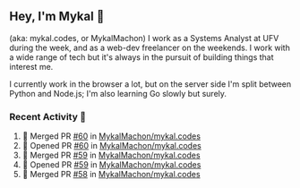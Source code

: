 ## Hey, I'm Mykal 👋 
(aka: mykal.codes, or MykalMachon) I work as a Systems Analyst at UFV during the week, and as a web-dev freelancer on the weekends. I work with a wide range of tech but it's always in the pursuit of building things that interest me. 

I currently work in the browser a lot, but on the server side I'm split between Python and Node.js; I'm also learning Go slowly but surely.

### Recent Activity 🚀

<!--START_SECTION:activity-->
1. 🎉 Merged PR [#60](https://github.com/MykalMachon/mykal.codes/pull/60) in [MykalMachon/mykal.codes](https://github.com/MykalMachon/mykal.codes)
2. 💪 Opened PR [#60](https://github.com/MykalMachon/mykal.codes/pull/60) in [MykalMachon/mykal.codes](https://github.com/MykalMachon/mykal.codes)
3. 🎉 Merged PR [#59](https://github.com/MykalMachon/mykal.codes/pull/59) in [MykalMachon/mykal.codes](https://github.com/MykalMachon/mykal.codes)
4. 💪 Opened PR [#59](https://github.com/MykalMachon/mykal.codes/pull/59) in [MykalMachon/mykal.codes](https://github.com/MykalMachon/mykal.codes)
5. 🎉 Merged PR [#58](https://github.com/MykalMachon/mykal.codes/pull/58) in [MykalMachon/mykal.codes](https://github.com/MykalMachon/mykal.codes)
<!--END_SECTION:activity-->

